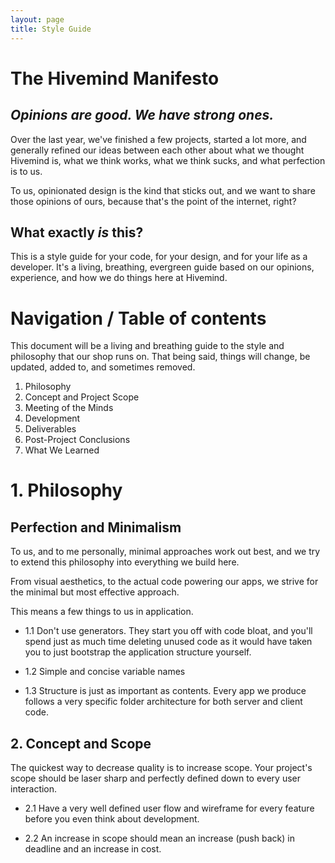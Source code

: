 ```yaml
---
layout: page
title: Style Guide
---
```


# The Hivemind Manifesto

## _Opinions are good. We have strong ones._
Over the last year, we've finished a few projects, started a lot more, and generally refined our ideas between each 
other about what we thought Hivemind is, what we think works, what we think sucks, and what perfection is to us. 

To us, opinionated design is the kind that sticks out, and we want to share those opinions of ours, because that's the point of the internet, right? 

## What exactly _is_ this? 
This is a style guide for your code, for your design, and for your life as a developer. It's a living, breathing, evergreen guide based on our opinions, experience, and how we do things here at Hivemind. 

# Navigation / Table of contents 

This document will be a living and breathing guide to the style and philosophy that our shop runs on. That being said, things will change, be updated, added to, and sometimes removed. 

1. Philosophy 
2. Concept and Project Scope 
3. Meeting of the Minds 
4. Development
5. Deliverables 
6. Post-Project Conclusions 
7. What We Learned

# 1. Philosophy 

## Perfection and Minimalism  

To us, and to me personally, minimal approaches work out best, and we try to extend this philosophy into everything
we build here. 

From visual aesthetics, to the actual code powering our apps, we strive for the minimal but most effective approach.

This means a few things to us in application. 


* 1.1 Don't use generators. They start you off with code bloat, and you'll spend just as much time deleting unused code as it would have taken you to just bootstrap the application structure yourself.
	
* 1.2 Simple and concise variable names 
	
* 1.3 Structure is just as important as contents. Every app we produce follows a very specific folder architecture for both server and client code. 



## 2. Concept and Scope

The quickest way to decrease quality is to increase scope. Your project's scope should be laser sharp and perfectly defined down to every user interaction. 

* 2.1 Have a very well defined user flow and wireframe for every feature before you even think about development. 

* 2.2 An increase in scope should mean an increase (push back) in deadline and an increase in cost. 